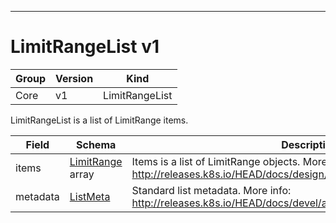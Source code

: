 

-----------
# LimitRangeList v1



Group        | Version     | Kind
------------ | ---------- | -----------
Core | v1 | LimitRangeList







LimitRangeList is a list of LimitRange items.



Field        | Schema     | Description
------------ | ---------- | -----------
items | [LimitRange](#limitrange-v1) array | Items is a list of LimitRange objects. More info: http://releases.k8s.io/HEAD/docs/design/admission_control_limit_range.md
metadata | [ListMeta](#listmeta-unversioned) | Standard list metadata. More info: http://releases.k8s.io/HEAD/docs/devel/api-conventions.md#types-kinds







